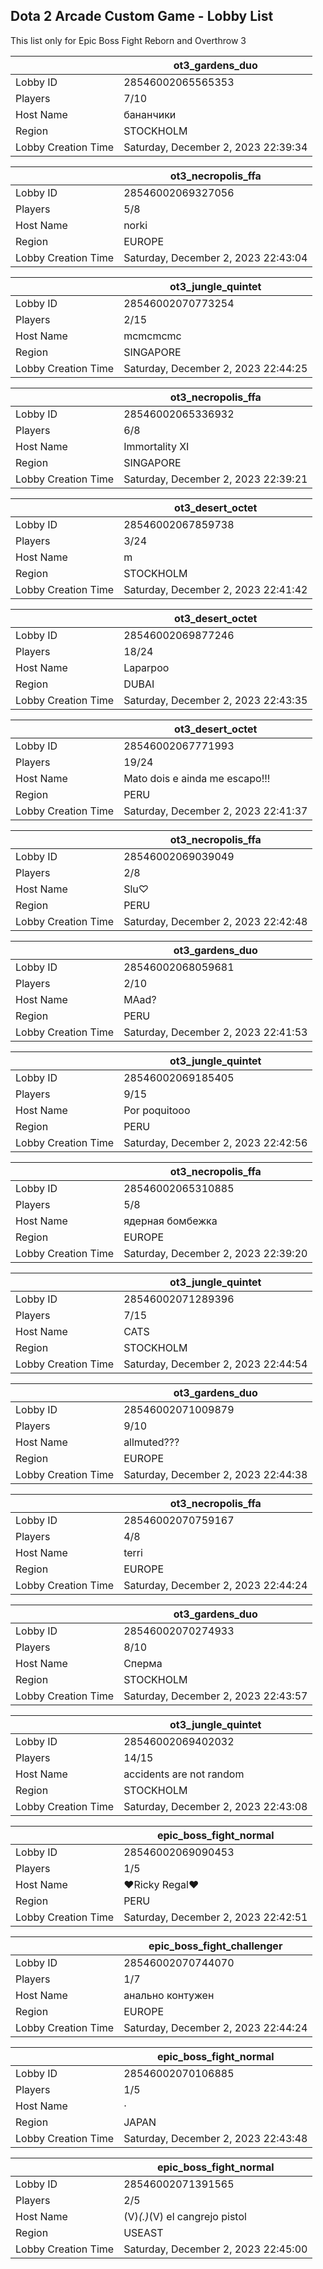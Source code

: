 ## Dota 2 Arcade Custom Game - Lobby List

This list only for Epic Boss Fight Reborn and Overthrow 3

|  | ot3_gardens_duo |
| ------ | ------ |
| Lobby ID | 28546002065565353 |
| Players | 7/10 |
| Host Name | бананчики |
| Region | STOCKHOLM |
| Lobby Creation Time | Saturday, December 2, 2023 22:39:34 |


|  | ot3_necropolis_ffa |
| ------ | ------ |
| Lobby ID | 28546002069327056 |
| Players | 5/8 |
| Host Name | norki |
| Region | EUROPE |
| Lobby Creation Time | Saturday, December 2, 2023 22:43:04 |


|  | ot3_jungle_quintet |
| ------ | ------ |
| Lobby ID | 28546002070773254 |
| Players | 2/15 |
| Host Name | mcmcmcmc |
| Region | SINGAPORE |
| Lobby Creation Time | Saturday, December 2, 2023 22:44:25 |


|  | ot3_necropolis_ffa |
| ------ | ------ |
| Lobby ID | 28546002065336932 |
| Players | 6/8 |
| Host Name | Immortality XI |
| Region | SINGAPORE |
| Lobby Creation Time | Saturday, December 2, 2023 22:39:21 |


|  | ot3_desert_octet |
| ------ | ------ |
| Lobby ID | 28546002067859738 |
| Players | 3/24 |
| Host Name | m |
| Region | STOCKHOLM |
| Lobby Creation Time | Saturday, December 2, 2023 22:41:42 |


|  | ot3_desert_octet |
| ------ | ------ |
| Lobby ID | 28546002069877246 |
| Players | 18/24 |
| Host Name | Laparpoo |
| Region | DUBAI |
| Lobby Creation Time | Saturday, December 2, 2023 22:43:35 |


|  | ot3_desert_octet |
| ------ | ------ |
| Lobby ID | 28546002067771993 |
| Players | 19/24 |
| Host Name | Mato dois e ainda me escapo!!! |
| Region | PERU |
| Lobby Creation Time | Saturday, December 2, 2023 22:41:37 |


|  | ot3_necropolis_ffa |
| ------ | ------ |
| Lobby ID | 28546002069039049 |
| Players | 2/8 |
| Host Name | Slu♡ |
| Region | PERU |
| Lobby Creation Time | Saturday, December 2, 2023 22:42:48 |


|  | ot3_gardens_duo |
| ------ | ------ |
| Lobby ID | 28546002068059681 |
| Players | 2/10 |
| Host Name | MAad? |
| Region | PERU |
| Lobby Creation Time | Saturday, December 2, 2023 22:41:53 |


|  | ot3_jungle_quintet |
| ------ | ------ |
| Lobby ID | 28546002069185405 |
| Players | 9/15 |
| Host Name | Por poquitooo |
| Region | PERU |
| Lobby Creation Time | Saturday, December 2, 2023 22:42:56 |


|  | ot3_necropolis_ffa |
| ------ | ------ |
| Lobby ID | 28546002065310885 |
| Players | 5/8 |
| Host Name | ядерная бомбежка |
| Region | EUROPE |
| Lobby Creation Time | Saturday, December 2, 2023 22:39:20 |


|  | ot3_jungle_quintet |
| ------ | ------ |
| Lobby ID | 28546002071289396 |
| Players | 7/15 |
| Host Name | CATS |
| Region | STOCKHOLM |
| Lobby Creation Time | Saturday, December 2, 2023 22:44:54 |


|  | ot3_gardens_duo |
| ------ | ------ |
| Lobby ID | 28546002071009879 |
| Players | 9/10 |
| Host Name | allmuted??? |
| Region | EUROPE |
| Lobby Creation Time | Saturday, December 2, 2023 22:44:38 |


|  | ot3_necropolis_ffa |
| ------ | ------ |
| Lobby ID | 28546002070759167 |
| Players | 4/8 |
| Host Name | terri |
| Region | EUROPE |
| Lobby Creation Time | Saturday, December 2, 2023 22:44:24 |


|  | ot3_gardens_duo |
| ------ | ------ |
| Lobby ID | 28546002070274933 |
| Players | 8/10 |
| Host Name | Сперма |
| Region | STOCKHOLM |
| Lobby Creation Time | Saturday, December 2, 2023 22:43:57 |


|  | ot3_jungle_quintet |
| ------ | ------ |
| Lobby ID | 28546002069402032 |
| Players | 14/15 |
| Host Name | accidents are not random |
| Region | STOCKHOLM |
| Lobby Creation Time | Saturday, December 2, 2023 22:43:08 |


|  | epic_boss_fight_normal |
| ------ | ------ |
| Lobby ID | 28546002069090453 |
| Players | 1/5 |
| Host Name | ♥Ricky Regal♥ |
| Region | PERU |
| Lobby Creation Time | Saturday, December 2, 2023 22:42:51 |


|  | epic_boss_fight_challenger |
| ------ | ------ |
| Lobby ID | 28546002070744070 |
| Players | 1/7 |
| Host Name | анально контужен |
| Region | EUROPE |
| Lobby Creation Time | Saturday, December 2, 2023 22:44:24 |


|  | epic_boss_fight_normal |
| ------ | ------ |
| Lobby ID | 28546002070106885 |
| Players | 1/5 |
| Host Name | · |
| Region | JAPAN |
| Lobby Creation Time | Saturday, December 2, 2023 22:43:48 |


|  | epic_boss_fight_normal |
| ------ | ------ |
| Lobby ID | 28546002071391565 |
| Players | 2/5 |
| Host Name | (V)_(*.*)_(V) el cangrejo pistol |
| Region | USEAST |
| Lobby Creation Time | Saturday, December 2, 2023 22:45:00 |


